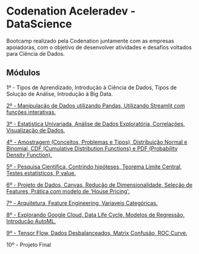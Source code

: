 # Codenation Aceleradev - DataScience

Bootcamp realizado pela Codenation juntamente com as empresas apoiadoras, com o objetivo de desenvolver atividades e desafios voltados para Ciência de Dados.

## Módulos

1º - Tipos de Aprendizado, Introdução à Ciência de Dados, Tipos de Solução de Análise, Introdução à Big Data.

[2º - Manipulação de Dados utilizando Pandas, Utilizando Streamlit com funções interativas.](https://github.com/marushiaakemi/Bootcamp-Codenation---DataScience/tree/master/data-science-0)

[3º - Estatistica Univariada, Análise de Dados Exploratória, Correlações, Visualização de Dados.](https://github.com/marushiaakemi/Bootcamp-Codenation---DataScience/tree/master/coestatistica-1)

[4º - Amostragem (Conceitos, Problemas e Tipos), Distribuição Normal e Binomial, CDF (Cumulative Distribution Functions) e PDF (Probability Density Function).](https://github.com/marushiaakemi/Bootcamp-Codenation---DataScience/tree/master/data-science-1)

[5º - Pesquisa Cientifica, Contrindo hipóteses, Teorema Limite Central, Testes estatísticos, P value.](https://github.com/marushiaakemi/Bootcamp-Codenation---DataScience/tree/master/data-science-2)

[6º - Projeto de Dados, Canvas, Redução de Dimensionalidade, Seleção de Features, Prática com modelo de 'House Pricing'.](https://github.com/marushiaakemi/Bootcamp-Codenation---DataScience/tree/master/data-science-3)

[7º - Arquitetura, Feature Engineering,  Variaveis Categóricas.](https://github.com/marushiaakemi/Bootcamp-Codenation---DataScience/tree/master/data-science-4)

[8º - Explorando Google Cloud, Data Life Cycle, Modelos de Regressão, Introdução AutoML.](https://github.com/marushiaakemi/Bootcamp-Codenation---DataScience/tree/master/enem-2)

[9º - Tensor Flow, Dados Desbalanceados, Matrix Confusão, ROC Curve.](https://github.com/marushiaakemi/Bootcamp-Codenation---DataScience/tree/master/enem-4)

10º - Projeto Final
